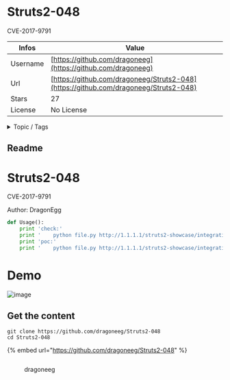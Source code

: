 # Struts2-048

CVE-2017-9791

| Infos    | Value                                                              |
| -------- | -------------------------------------------------------------------|
| Username | [https://github.com/dragoneeg](https://github.com/dragoneeg) |
| Url      | [https://github.com/dragoneeg/Struts2-048](https://github.com/dragoneeg/Struts2-048)                                               |
| Stars    | 27                                                          |
| License  | No License                                                        |

<details>

<summary>Topic / Tags</summary>



</details>

## Readme

# Struts2-048
CVE-2017-9791

Author: DragonEgg
```python
def Usage():
    print 'check:'
    print '    python file.py http://1.1.1.1/struts2-showcase/integration/saveGangster.action'
    print 'poc:'
    print '    python file.py http://1.1.1.1/struts2-showcase/integration/saveGangster.action command'
```

# Demo
![image](https://github.com/dragoneeg/Struts2-048/blob/master/demo.jpg)



## Get the content

```
git clone https://github.com/dragoneeg/Struts2-048
cd Struts2-048
```

{% embed url="https://github.com/dragoneeg/Struts2-048" %}

<figure><img src="https://avatars.githubusercontent.com/u/4232461?v=4" alt=""><figcaption><p>dragoneeg</p></figcaption></figure>
